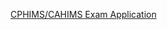 [CPHIMS/CAHIMS Exam Application](https://marketplace.himss.org/CertificationExamApplication/Default)